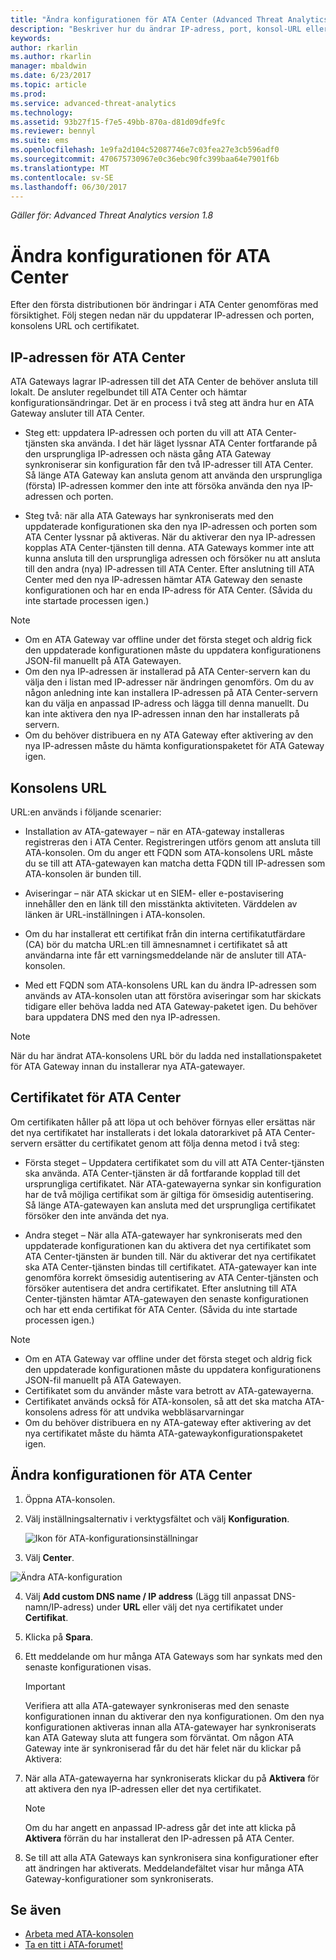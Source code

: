 ```yaml
---
title: "Ändra konfigurationen för ATA Center (Advanced Threat Analytics ) | Microsoft Docs"
description: "Beskriver hur du ändrar IP-adress, port, konsol-URL eller certifikat för ATA Center."
keywords: 
author: rkarlin
ms.author: rkarlin
manager: mbaldwin
ms.date: 6/23/2017
ms.topic: article
ms.prod: 
ms.service: advanced-threat-analytics
ms.technology: 
ms.assetid: 93b27f15-f7e5-49bb-870a-d81d09dfe9fc
ms.reviewer: bennyl
ms.suite: ems
ms.openlocfilehash: 1e9fa2d104c52087746e7c03fea27e3cb596adf0
ms.sourcegitcommit: 470675730967e0c36ebc90fc399baa64e7901f6b
ms.translationtype: MT
ms.contentlocale: sv-SE
ms.lasthandoff: 06/30/2017
---
```

*Gäller för: Advanced Threat Analytics version 1.8*



# Ändra konfigurationen för ATA Center
<a id="modifying-the-ata-center-configuration" class="xliff"></a>


Efter den första distributionen bör ändringar i ATA Center genomföras med försiktighet. Följ stegen nedan när du uppdaterar IP-adressen och porten, konsolens URL och certifikatet.

## IP-adressen för ATA Center
<a id="the-ata-center-ip-address" class="xliff"></a>

ATA Gateways lagrar IP-adressen till det ATA Center de behöver ansluta till lokalt. De ansluter regelbundet till ATA Center och hämtar konfigurationsändringar. Det är en process i två steg att ändra hur en ATA Gateway ansluter till ATA Center.

-   Steg ett: uppdatera IP-adressen och porten du vill att ATA Center-tjänsten ska använda. I det här läget lyssnar ATA Center fortfarande på den ursprungliga IP-adressen och nästa gång ATA Gateway synkroniserar sin konfiguration får den två IP-adresser till ATA Center. Så länge ATA Gateway kan ansluta genom att använda den ursprungliga (första) IP-adressen kommer den inte att försöka använda den nya IP-adressen och porten.

-   Steg två: när alla ATA Gateways har synkroniserats med den uppdaterade konfigurationen ska den nya IP-adressen och porten som ATA Center lyssnar på aktiveras. När du aktiverar den nya IP-adressen kopplas ATA Center-tjänsten till denna. ATA Gateways kommer inte att kunna ansluta till den ursprungliga adressen och försöker nu att ansluta till den andra (nya) IP-adressen till ATA Center. Efter anslutning till ATA Center med den nya IP-adressen hämtar ATA Gateway den senaste konfigurationen och har en enda IP-adress för ATA Center. (Såvida du inte startade processen igen.)

> [!NOTE]
> -   Om en ATA Gateway var offline under det första steget och aldrig fick den uppdaterade konfigurationen måste du uppdatera konfigurationens JSON-fil manuellt på ATA Gatewayen.
> -   Om den nya IP-adressen är installerad på ATA Center-servern kan du välja den i listan med IP-adresser när ändringen genomförs. Om du av någon anledning inte kan installera IP-adressen på ATA Center-servern kan du välja en anpassad IP-adress och lägga till denna manuellt. Du kan inte aktivera den nya IP-adressen innan den har installerats på servern.
> -   Om du behöver distribuera en ny ATA Gateway efter aktivering av den nya IP-adressen måste du hämta konfigurationspaketet för ATA Gateway igen.

## Konsolens URL
<a id="the-console-url" class="xliff"></a>

URL:en används i följande scenarier:

-   Installation av ATA-gatewayer – när en ATA-gateway installeras registreras den i ATA Center. Registreringen utförs genom att ansluta till ATA-konsolen. Om du anger ett FQDN som ATA-konsolens URL måste du se till att ATA-gatewayen kan matcha detta FQDN till IP-adressen som ATA-konsolen är bunden till.

-   Aviseringar – när ATA skickar ut en SIEM- eller e-postavisering innehåller den en länk till den misstänkta aktiviteten. Värddelen av länken är URL-inställningen i ATA-konsolen.

-   Om du har installerat ett certifikat från din interna certifikatutfärdare (CA) bör du matcha URL:en till ämnesnamnet i certifikatet så att användarna inte får ett varningsmeddelande när de ansluter till ATA-konsolen.

-   Med ett FQDN som ATA-konsolens URL kan du ändra IP-adressen som används av ATA-konsolen utan att förstöra aviseringar som har skickats tidigare eller behöva ladda ned ATA Gateway-paketet igen. Du behöver bara uppdatera DNS med den nya IP-adressen.

> [!NOTE]
> När du har ändrat ATA-konsolens URL bör du ladda ned installationspaketet för ATA Gateway innan du installerar nya ATA-gatewayer.

## Certifikatet för ATA Center
<a id="the-ata-center-certificate" class="xliff"></a>
Om certifikaten håller på att löpa ut och behöver förnyas eller ersättas när det nya certifikatet har installerats i det lokala datorarkivet på ATA Center-servern ersätter du certifikatet genom att följa denna metod i två steg:

-   Första steget – Uppdatera certifikatet som du vill att ATA Center-tjänsten ska använda. ATA Center-tjänsten är då fortfarande kopplad till det ursprungliga certifikatet. När ATA-gatewayerna synkar sin konfiguration har de två möjliga certifikat som är giltiga för ömsesidig autentisering. Så länge ATA-gatewayen kan ansluta med det ursprungliga certifikatet försöker den inte använda det nya.

-   Andra steget – När alla ATA-gatewayer har synkroniserats med den uppdaterade konfigurationen kan du aktivera det nya certifikatet som ATA Center-tjänsten är bunden till. När du aktiverar det nya certifikatet ska ATA Center-tjänsten bindas till certifikatet. ATA-gatewayer kan inte genomföra korrekt ömsesidig autentisering av ATA Center-tjänsten och försöker autentisera det andra certifikatet. Efter anslutning till ATA Center-tjänsten hämtar ATA-gatewayen den senaste konfigurationen och har ett enda certifikat för ATA Center. (Såvida du inte startade processen igen.)

> [!NOTE]
> -   Om en ATA Gateway var offline under det första steget och aldrig fick den uppdaterade konfigurationen måste du uppdatera konfigurationens JSON-fil manuellt på ATA Gatewayen.
> -   Certifikatet som du använder måste vara betrott av ATA-gatewayerna.
> -   Certifikatet används också för ATA-konsolen, så att det ska matcha ATA-konsolens adress för att undvika webbläsarvarningar
> -   Om du behöver distribuera en ny ATA-gateway efter aktivering av det nya certifikatet måste du hämta ATA-gatewaykonfigurationspaketet igen.

## Ändra konfigurationen för ATA Center
<a id="changing-the-ata-center-configuration" class="xliff"></a>

1.  Öppna ATA-konsolen.

2.  Välj inställningsalternativ i verktygsfältet och välj **Konfiguration**.

    ![Ikon för ATA-konfigurationsinställningar](media/ATA-config-icon.png)

3.  Välj **Center**.

  ![Ändra ATA-konfiguration](media/change-center-config.png)

4.  Välj **Add custom DNS name / IP address** (Lägg till anpassat DNS-namn/IP-adress) under **URL** eller välj det nya certifikatet under **Certifikat**.

5.  Klicka på **Spara**.

6.  Ett meddelande om hur många ATA Gateways som har synkats med den senaste konfigurationen visas.

    >[!IMPORTANT]
    >Verifiera att alla ATA-gatewayer synkroniseras med den senaste konfigurationen innan du aktiverar den nya konfigurationen. Om den nya konfigurationen aktiveras innan alla ATA-gatewayer har synkroniserats kan ATA Gateway sluta att fungera som förväntat. Om någon ATA Gateway inte är synkroniserad får du det här felet när du klickar på Aktivera:


7.  När alla ATA-gatewayerna har synkroniserats klickar du på **Aktivera** för att aktivera den nya IP-adressen eller det nya certifikatet.

    > [!NOTE]
    > Om du har angett en anpassad IP-adress går det inte att klicka på **Aktivera** förrän du har installerat den IP-adressen på ATA Center.

8.  Se till att alla ATA Gateways kan synkronisera sina konfigurationer efter att ändringen har aktiverats. Meddelandefältet visar hur många ATA Gateway-konfigurationer som synkroniserats.




## Se även
<a id="see-also" class="xliff"></a>
- [Arbeta med ATA-konsolen](working-with-ata-console.md)
- [Ta en titt i ATA-forumet!](https://aka.ms/ata-forum)

